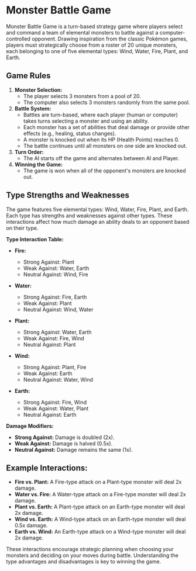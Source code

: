 # Monster Battle Game
Monster Battle Game is a turn-based strategy game where players select and command a team of elemental monsters to battle against a computer-controlled opponent. Drawing inspiration from the classic Pokémon games, players must strategically choose from a roster of 20 unique monsters, each belonging to one of five elemental types: Wind, Water, Fire, Plant, and Earth.


## Game Rules
1. **Monster Selection:**
    - The player selects 3 monsters from a pool of 20.
    - The computer also selects 3 monsters randomly from the same pool.
2. **Battle System:**
    - Battles are turn-based, where each player (human or computer) takes turns selecting a monster and using an ability.
    - Each monster has a set of abilities that deal damage or provide other effects (e.g., healing, status changes).
    - A monster is knocked out when its HP (Health Points) reaches 0.
    - The battle continues until all monsters on one side are knocked out.
3. **Turn Order:**
    - The AI starts off the game and alternates between AI and Player.
4. **Winning the Game:**
    - The game is won when all of the opponent's monsters are knocked out.

## Type Strengths and Weaknesses
The game features five elemental types: Wind, Water, Fire, Plant, and Earth. Each type has strengths and weaknesses against other types. These interactions affect how much damage an ability deals to an opponent based on their type.

**Type Interaction Table:**
- **Fire:**
  - Strong Against: Plant
  - Weak Against: Water, Earth
  - Neutral Against: Wind, Fire

- **Water:**
  - Strong Against: Fire, Earth
  - Weak Against: Plant
  - Neutral Against: Wind, Water

- **Plant:**
  - Strong Against: Water, Earth
  - Weak Against: Fire, Wind
  - Neutral Against: Plant

- **Wind:**
  - Strong Against: Plant, Fire
  - Weak Against: Earth
  - Neutral Against: Water, Wind

- **Earth:**
  - Strong Against: Fire, Wind
  - Weak Against: Water, Plant
  - Neutral Against: Earth

**Damage Modifiers:**
- **Strong Against:** Damage is doubled (2x).
- **Weak Against:** Damage is halved (0.5x).
- **Neutral Against:** Damage remains the same (1x).

## Example Interactions:
- **Fire vs. Plant:** A Fire-type attack on a Plant-type monster will deal 2x damage.
- **Water vs. Fire:** A Water-type attack on a Fire-type monster will deal 2x damage.
- **Plant vs. Earth:** A Plant-type attack on an Earth-type monster will deal 2x damage.
- **Wind vs. Earth:** A Wind-type attack on an Earth-type monster will deal 0.5x damage.
- **Earth vs. Wind:** An Earth-type attack on a Wind-type monster will deal 2x damage.

These interactions encourage strategic planning when choosing your monsters and deciding on your moves during battle. Understanding the type advantages and disadvantages is key to winning the game.